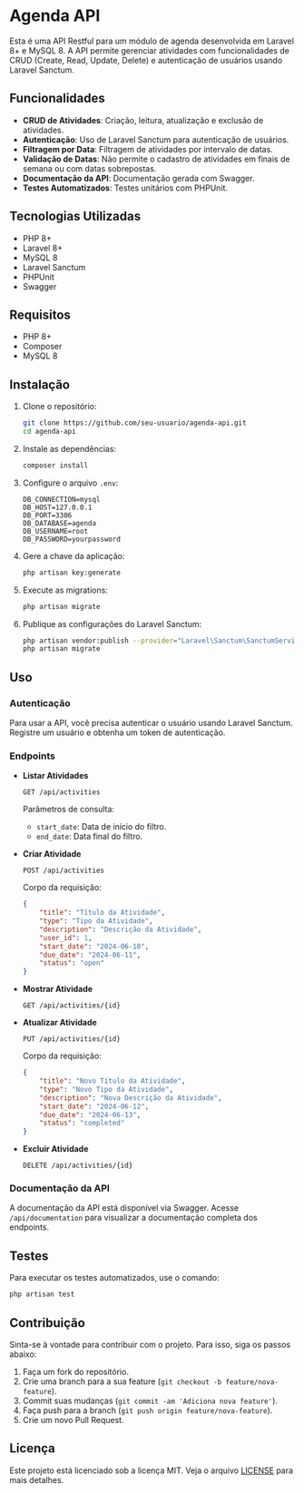 # Agenda API

Esta é uma API Restful para um módulo de agenda desenvolvida em Laravel 8+ e MySQL 8. A API permite gerenciar atividades com funcionalidades de CRUD (Create, Read, Update, Delete) e autenticação de usuários usando Laravel Sanctum.

## Funcionalidades

- **CRUD de Atividades**: Criação, leitura, atualização e exclusão de atividades.
- **Autenticação**: Uso de Laravel Sanctum para autenticação de usuários.
- **Filtragem por Data**: Filtragem de atividades por intervalo de datas.
- **Validação de Datas**: Não permite o cadastro de atividades em finais de semana ou com datas sobrepostas.
- **Documentação da API**: Documentação gerada com Swagger.
- **Testes Automatizados**: Testes unitários com PHPUnit.

## Tecnologias Utilizadas

- PHP 8+
- Laravel 8+
- MySQL 8
- Laravel Sanctum
- PHPUnit
- Swagger

## Requisitos

- PHP 8+
- Composer
- MySQL 8

## Instalação

1. Clone o repositório:

   ```bash
   git clone https://github.com/seu-usuario/agenda-api.git
   cd agenda-api
   ```

2. Instale as dependências:

   ```bash
   composer install
   ```

3. Configure o arquivo `.env`:

   ```env
   DB_CONNECTION=mysql
   DB_HOST=127.0.0.1
   DB_PORT=3306
   DB_DATABASE=agenda
   DB_USERNAME=root
   DB_PASSWORD=yourpassword
   ```

4. Gere a chave da aplicação:

   ```bash
   php artisan key:generate
   ```

5. Execute as migrations:

   ```bash
   php artisan migrate
   ```

6. Publique as configurações do Laravel Sanctum:

   ```bash
   php artisan vendor:publish --provider="Laravel\Sanctum\SanctumServiceProvider"
   php artisan migrate
   ```

## Uso

### Autenticação

Para usar a API, você precisa autenticar o usuário usando Laravel Sanctum. Registre um usuário e obtenha um token de autenticação.

### Endpoints

- **Listar Atividades**

  ```http
  GET /api/activities
  ```

  Parâmetros de consulta:
  - `start_date`: Data de início do filtro.
  - `end_date`: Data final do filtro.

- **Criar Atividade**

  ```http
  POST /api/activities
  ```

  Corpo da requisição:

  ```json
  {
      "title": "Título da Atividade",
      "type": "Tipo da Atividade",
      "description": "Descrição da Atividade",
      "user_id": 1,
      "start_date": "2024-06-10",
      "due_date": "2024-06-11",
      "status": "open"
  }
  ```

- **Mostrar Atividade**

  ```http
  GET /api/activities/{id}
  ```

- **Atualizar Atividade**

  ```http
  PUT /api/activities/{id}
  ```

  Corpo da requisição:

  ```json
  {
      "title": "Novo Título da Atividade",
      "type": "Novo Tipo da Atividade",
      "description": "Nova Descrição da Atividade",
      "start_date": "2024-06-12",
      "due_date": "2024-06-13",
      "status": "completed"
  }
  ```

- **Excluir Atividade**

  ```http
  DELETE /api/activities/{id}
  ```

### Documentação da API

A documentação da API está disponível via Swagger. Acesse `/api/documentation` para visualizar a documentação completa dos endpoints.

## Testes

Para executar os testes automatizados, use o comando:

```bash
php artisan test
```

## Contribuição

Sinta-se à vontade para contribuir com o projeto. Para isso, siga os passos abaixo:

1. Faça um fork do repositório.
2. Crie uma branch para a sua feature (`git checkout -b feature/nova-feature`).
3. Commit suas mudanças (`git commit -am 'Adiciona nova feature'`).
4. Faça push para a branch (`git push origin feature/nova-feature`).
5. Crie um novo Pull Request.

## Licença

Este projeto está licenciado sob a licença MIT. Veja o arquivo [LICENSE](LICENSE) para mais detalhes.
